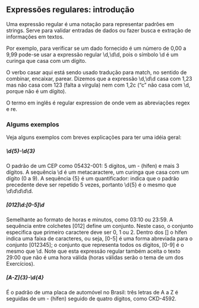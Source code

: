 ## Expressões regulares: introdução

Uma expressão regular é uma notação para representar padrões em strings. Serve para validar entradas de dados ou fazer busca e extração de informações em textos.

Por exemplo, para verificar se um dado fornecido é um número de 0,00 a 9,99 pode-se usar a expressão regular \d,\d\d, pois o símbolo \d é um curinga que casa com um dígito.

O verbo casar aqui está sendo usado tradução para match, no sentido de combinar, encaixar, parear. Dizemos que a expressão \d,\d\d casa com 1,23 mas não casa com 123 (falta a vírgula) nem com 1,2c (“c” não casa com \d, porque não é um dígito).

O termo em inglês é regular expression de onde vem as abreviações regex e re.

### Algums exemplos
Veja alguns exemplos com breves explicações para ter uma idéia geral:

##### \d{5}-\d{3}

O padrão de um CEP como 05432-001: 5 dígitos, um - (hífen) e mais 3 dígitos. A sequência \d é um metacaractere, um curinga que casa com um dígito (0 a 9). A sequência {5} é um quantificador: indica que o padrão precedente deve ser repetido 5 vezes, portanto \d{5} é o mesmo que \d\d\d\d\d.

##### [012]\d:[0-5]\d

Semelhante ao formato de horas e minutos, como 03:10 ou 23:59. A sequência entre colchetes [012] define um conjunto. Neste caso, o conjunto especifica que primeiro caractere deve ser 0, 1 ou 2. Dentro dos [] o hífen indica uma faixa de caracteres, ou seja, [0-5] é uma forma abreviada para o conjunto [012345]; o conjunto que representa todos os dígitos, [0-9] é o mesmo que \d. Note que esta expressão regular também aceita o texto 29:00 que não é uma hora válida (horas válidas serão o tema de um dos Exercícios).

##### [A-Z]{3}-\d{4}

É o padrão de uma placa de automóvel no Brasil: três letras de A a Z é seguidas de um - (hífen) seguido de quatro dígitos, como CKD-4592.

